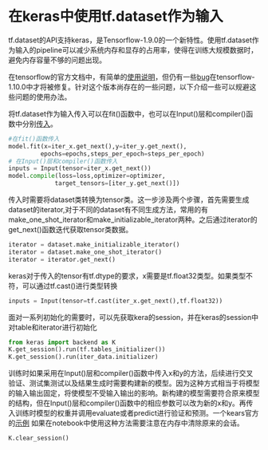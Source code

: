 # 在keras中使用tf.dataset作为输入

tf.dataset的API支持keras，是Tensorflow-1.9.0的一个新特性。使用tf.dataset作为输入的pipeline可以减少系统内存和显存的占用率，使得在训练大规模数据时，避免内存容量不够的问题出现。

在tensorflow的官方文档中，有简单的[使用说明](https://www.tensorflow.org/guide/keras)，但仍有一些[bug](https://github.com/tensorflow/tensorflow/issues/20827)在tensorflow-1.10.0中才将被修复。针对这个版本尚存在的一些问题，以下介绍一些可以规避这些问题的使用办法。

将tf.dataset作为输入传入可以在fit()函数中，也可以在Input()层和compiler()函数中分别[传入](https://stackoverflow.com/questions/46135499/how-to-properly-combine-tensorflows-dataset-api-and-keras)。
 ``` python
#在fit()函数传入
model.fit(x=iter_x.get_next(),y=iter_y.get_next(),
          epochs=epochs,steps_per_epoch=steps_per_epoch)
# 在Input()层和compiler()函数传入
inputs = Input(tensor=iter_x.get_next())
model.compile(loss=loss,optimizer=optimizer,
              target_tensors=[iter_y.get_next()])
```
传入时需要将dataset类转换为tensor类。这一步涉及两个步骤，首先需要生成dataset的iterator,对于不同的dataset有不同生成方法，常用的有make_one_shot_iterator和make_initializable_iterator两种。之后通过iterator的get_next()函数迭代获取tensor类数据。
``` python
iterator = dataset.make_initializable_iterator()
iterator = dataset.make_one_shot_iterator()
iterator = iterator.get_next()
```
keras对于传入的tensor有tf.dtype的要求，x需要是tf.float32类型。如果类型不符，可以通过tf.cast()进行类型转换
``` python
inputs = Input(tensor=tf.cast(iter_x.get_next(),tf.float32))
```

面对一系列初始化的需要时，可以先获取kera的session，并在keras的session中对table和iterator进行初始化
``` python
from keras import backend as K
K.get_session().run(tf.tables_initializer())
K.get_session().run(iter_data.initializer)
```

训练时如果采用在Input()层和compiler()函数中传入x和y的方法，后续进行交叉验证、测试集测试以及结果生成时需要构建新的模型。因为这种方式相当于将模型的输入输出固定，将使模型不受输入输出的影响。新构建的模型需要符合原来模型的结构，但在Input()层和compiler()函数中的相应参数可以改为新的x和y。再传入训练时模型的权重并调用evaluate或者predict进行验证和预测。一个kears官方的[示例](https://github.com/keras-team/keras/blob/master/examples/mnist_dataset_api.py)
如果在notebook中使用这种方法需要注意在内存中清除原来的会话。
``` python
K.clear_session()
```